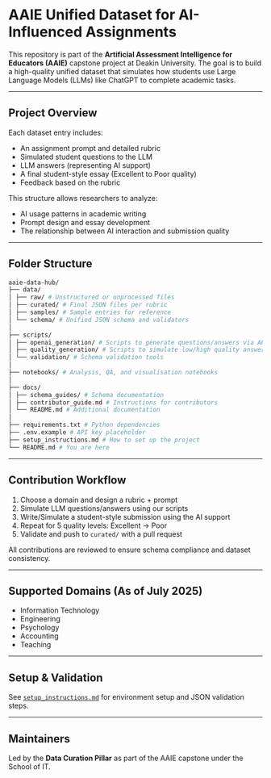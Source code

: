 # AAIE Unified Dataset for AI-Influenced Assignments

This repository is part of the **Artificial Assessment Intelligence for Educators (AAIE)** capstone project at Deakin University. The goal is to build a high-quality unified dataset that simulates how students use Large Language Models (LLMs) like ChatGPT to complete academic tasks.

---

## Project Overview

Each dataset entry includes:
- An assignment prompt and detailed rubric
- Simulated student questions to the LLM
- LLM answers (representing AI support)
- A final student-style essay (Excellent to Poor quality)
- Feedback based on the rubric

This structure allows researchers to analyze:
- AI usage patterns in academic writing
- Prompt design and essay development
- The relationship between AI interaction and submission quality

---

## Folder Structure
```bash
aaie-data-hub/
├── data/
│ ├── raw/ # Unstructured or unprocessed files
│ ├── curated/ # Final JSON files per rubric
│ ├── samples/ # Sample entries for reference
│ └── schema/ # Unified JSON schema and validators
│
├── scripts/
│ ├── openai_generation/ # Scripts to generate questions/answers via API
│ ├── quality_generation/ # Scripts to simulate low/high quality answers
│ └── validation/ # Schema validation tools
│
├── notebooks/ # Analysis, QA, and visualisation notebooks
│
├── docs/
│ ├── schema_guides/ # Schema documentation
│ ├── contributor_guide.md # Instructions for contributors
│ └── README.md # Additional documentation
│
├── requirements.txt # Python dependencies
├── .env.example # API key placeholder
├── setup_instructions.md # How to set up the project
└── README.md # You are here
```
---

## Contribution Workflow

1. Choose a domain and design a rubric + prompt
2. Simulate LLM questions/answers using our scripts
3. Write/Simulate a student-style submission using the AI support
4. Repeat for 5 quality levels: Excellent → Poor
5. Validate and push to `curated/` with a pull request

All contributions are reviewed to ensure schema compliance and dataset consistency.

---

## Supported Domains (As of July 2025)

- Information Technology
- Engineering
- Psychology
- Accounting
- Teaching

---

## Setup & Validation

See [`setup_instructions.md`](./setup_instructions.md) for environment setup and JSON validation steps.

---

## Maintainers

Led by the **Data Curation Pillar** as part of the AAIE capstone under the School of IT.